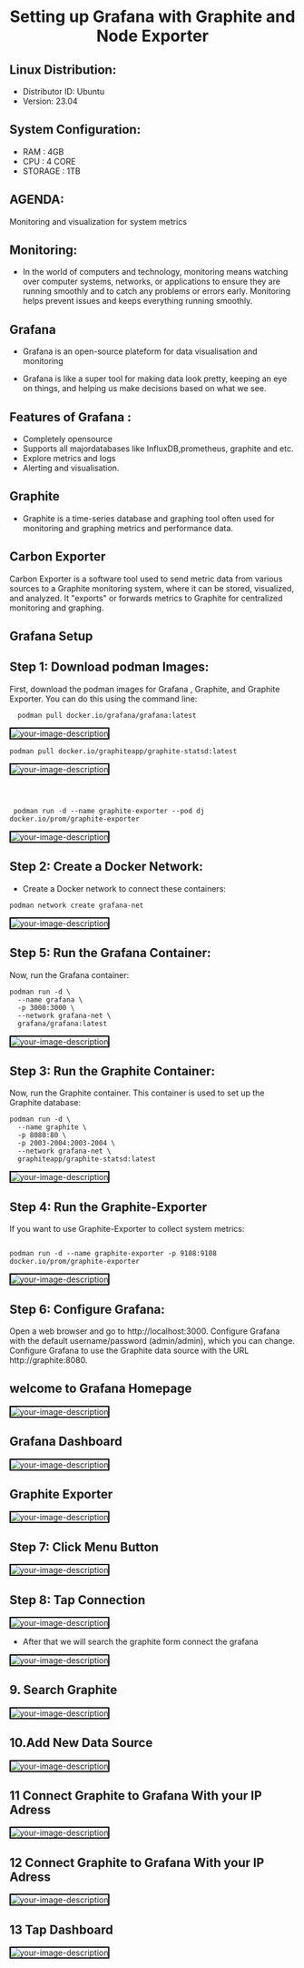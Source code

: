 # <p style="text-align: center;">Setting up Grafana with Graphite and Node Exporter</p> 

## Linux Distribution: 

- Distributor ID:  Ubuntu
- Version: 23.04

## System Configuration:

- RAM : 4GB
- CPU :  4 CORE
- STORAGE : 1TB



## AGENDA:
Monitoring and visualization for system metrics

## Monitoring:
- In the world of computers and technology, monitoring means watching over computer systems, networks, or applications to ensure they are running smoothly and to catch any problems or errors early. Monitoring helps prevent issues and keeps everything running smoothly.


##  Grafana 
- Grafana is an open-source plateform for data visualisation and monitoring 

- Grafana is like a super tool for making data look pretty, keeping an eye on things, and helping us make decisions based on what we see.



##  Features of Grafana :
- Completely opensource
- Supports all majordatabases like InfluxDB,prometheus, graphite and etc.
- Explore metrics and logs 
- Alerting and visualisation.





##  Graphite 
- Graphite is a time-series database and graphing tool often used for monitoring and graphing metrics and performance data.



##  Carbon Exporter 
  Carbon Exporter is a software tool used to send metric data from various sources to a Graphite monitoring system, where it can be stored, visualized, and analyzed. It "exports" or forwards metrics to Graphite for centralized monitoring and graphing.


## Grafana Setup




## Step 1: Download podman Images:

First, download the podman images for Grafana , Graphite, and Graphite Exporter. You can do this using the command line:

```
  podman pull docker.io/grafana/grafana:latest

```


<img src="pull girfana.png" alt="your-image-description" style="border: 2px solid  black;">

```
podman pull docker.io/graphiteapp/graphite-statsd:latest

```



<img src="pull graphite.png" alt="your-image-description" style="border: 2px solid  black;">




```



 podman run -d --name graphite-exporter --pod dj docker.io/prom/graphite-exporter
```

<img src="graphite exporter.png" alt="your-image-description" style="border: 2px solid  black;">



## Step 2: Create a Docker Network:

- Create a Docker network to connect these containers:


```
podman network create grafana-net

```

<img src="create grafana.png" alt="your-image-description" style="border: 2px solid  black;">


## Step 5: Run the Grafana Container:
Now, run the Grafana container:
```
podman run -d \
  --name grafana \
  -p 3000:3000 \
  --network grafana-net \
  grafana/grafana:latest

```
<img src="3000.png" alt="your-image-description" style="border: 2px solid  black;">


## Step 3: Run the Graphite Container:
Now, run the Graphite container. This container is used to set up the Graphite database:



```
podman run -d \
  --name graphite \
  -p 8080:80 \
  -p 2003-2004:2003-2004 \
  --network grafana-net \
  graphiteapp/graphite-statsd:latest

```

<img src="8080.png" alt="your-image-description" style="border: 2px solid  black;">


## Step 4: Run the Graphite-Exporter
If you want to use Graphite-Exporter  to collect system metrics:

```

podman run -d --name graphite-exporter -p 9108:9108 docker.io/prom/graphite-exporter

```

<img src="graphite exporter.png" alt="your-image-description" style="border: 2px solid  black;">




## Step 6: Configure Grafana:

Open a web browser and go to http://localhost:3000. Configure Grafana with the default username/password (admin/admin), which you can change. Configure Grafana to use the Graphite data source with the URL http://graphite:8080.


## welcome to Grafana Homepage

<img src="Screenshot from 2023-09-14 17-40-45.png" alt="your-image-description" style="border: 2px solid  black;">

## Grafana Dashboard 

<img src="welcome grafana.png" alt="your-image-description" style="border: 2px solid  black;">

## Graphite Exporter 


<img src="metrix.png" alt="your-image-description" style="border: 2px solid  black;">





## Step 7: Click Menu Button

<img src="m.png " alt="your-image-description" style="border: 2px solid  black;">


## Step 8: Tap Connection
<img src="con.jpg" alt="your-image-description" style="border: 2px solid  black;">

- After that we will search the graphite form connect the grafana 

<img src="add new connection.png" alt="your-image-description" style="border: 2px solid  black;">



## 9. Search Graphite 

<img src="serach graphite.png" alt="your-image-description" style="border: 2px solid  black;">


## 10.Add New Data  Source

<img src="add connection.jpg" alt="your-image-description" style="border: 2px solid  black;">

## 11 Connect Graphite to Grafana With your IP Adress 

<img src="url  connection .png" alt="your-image-description" style="border: 2px solid  black;">


## 12 Connect Graphite to Grafana With your IP Adress 

<img src="save&test.png
" alt="your-image-description" style="border: 2px solid  black;">

## 13 Tap Dashboard

<img src="select carbon.png
" alt="your-image-description" style="border: 2px solid  black;">





